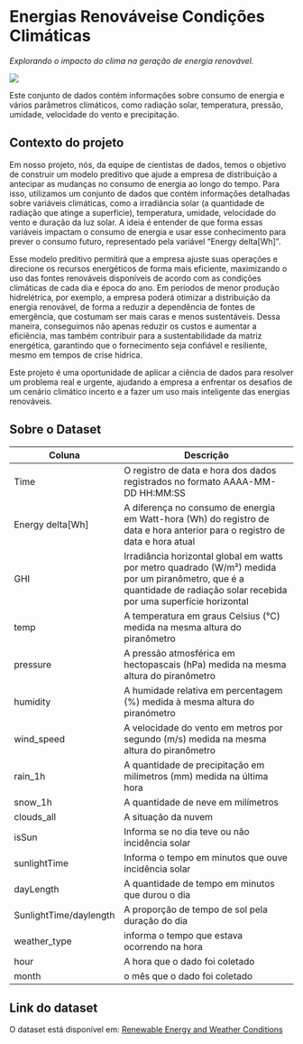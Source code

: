 # Energias Renováveis ​​e Condições Climáticas
*Explorando o impacto do clima na geração de energia renovável.*

<img src= "https://images.pexels.com/photos/433308/pexels-photo-433308.jpeg?auto=compress&cs=tinysrgb&w=1260&h=750&dpr=1">

Este conjunto de dados contém informações sobre consumo de energia e vários parâmetros climáticos, como radiação solar, temperatura, pressão, umidade, velocidade do vento e precipitação.

## Contexto do projeto

Em nosso projeto, nós, da equipe de cientistas de dados, temos o objetivo de construir um modelo preditivo que ajude a empresa de distribuição a antecipar as mudanças no consumo de energia ao longo do tempo. Para isso, utilizamos um conjunto de dados que contém informações detalhadas sobre variáveis climáticas, como a irradiância solar (a quantidade de radiação que atinge a superfície), temperatura, umidade, velocidade do vento e duração da luz solar. A ideia é entender de que forma essas variáveis impactam o consumo de energia e usar esse conhecimento para prever o consumo futuro, representado pela variável “Energy delta[Wh]”.

Esse modelo preditivo permitirá que a empresa ajuste suas operações e direcione os recursos energéticos de forma mais eficiente, maximizando o uso das fontes renováveis disponíveis de acordo com as condições climáticas de cada dia e época do ano. Em períodos de menor produção hidrelétrica, por exemplo, a empresa poderá otimizar a distribuição da energia renovável, de forma a reduzir a dependência de fontes de emergência, que costumam ser mais caras e menos sustentáveis. Dessa maneira, conseguimos não apenas reduzir os custos e aumentar a eficiência, mas também contribuir para a sustentabilidade da matriz energética, garantindo que o fornecimento seja confiável e resiliente, mesmo em tempos de crise hídrica.

Este projeto é uma oportunidade de aplicar a ciência de dados para resolver um problema real e urgente, ajudando a empresa a enfrentar os desafios de um cenário climático incerto e a fazer um uso mais inteligente das energias renováveis.

## Sobre o Dataset

| Coluna | Descrição |
|----------|----------|
| Time | O registro de data e hora dos dados registrados no formato AAAA-MM-DD HH:MM:SS |
| Energy delta[Wh] | A diferença no consumo de energia em Watt-hora (Wh) do registro de data e hora anterior para o registro de data e hora atual |
| GHI | Irradiância horizontal global em watts por metro quadrado (W/m²) medida por um piranômetro, que é a quantidade de radiação solar recebida por uma superfície horizontal |
| temp | A temperatura em graus Celsius (°C) medida na mesma altura do piranômetro |
| pressure | A pressão atmosférica em hectopascais (hPa) medida na mesma altura do piranômetro |
| humidity | A humidade relativa em percentagem (%) medida à mesma altura do piranómetro |
| wind_speed | A velocidade do vento em metros por segundo (m/s) medida na mesma altura do piranômetro |
| rain_1h | A quantidade de precipitação em milímetros (mm) medida na última hora |
| snow_1h | A quantidade de neve em milímetros |
| clouds_all | A situação da nuvem |
| isSun | Informa se no dia teve ou não incidência solar |
| sunlightTime | Informa o tempo em minutos que ouve incidência solar |
| dayLength | A quantidade de tempo em minutos que durou o dia |
| SunlightTime/daylength | A proporção de tempo de sol pela duração do dia |
| weather_type | informa o tempo que estava ocorrendo na hora  |
| hour | A hora que o dado foi coletado |
| month | o mês que o dado foi coletado |

## Link do dataset
O dataset está disponível em: <a href="https://www.kaggle.com/datasets/samanemami/renewable-energy-and-weather-conditions">Renewable Energy and Weather Conditions
</a>
